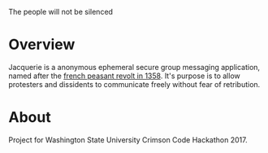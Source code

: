 The people will not be silenced

# Overview

Jacquerie is a anonymous ephemeral secure group messaging application, named after the [french peasant revolt in 1358](https://en.wikipedia.org/wiki/Jacquerie).
It's purpose is to allow protesters and dissidents to communicate freely without fear of retribution.



# About
Project for Washington State University Crimson Code Hackathon 2017.


